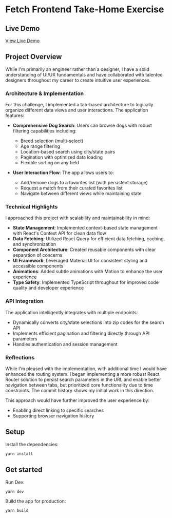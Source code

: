 # Fetch Frontend Take-Home Exercise

## Live Demo

[View Live Demo](https://thejakub-fetchchallenge.jmuhle-gc.workers.dev)

## Project Overview

While I'm primarily an engineer rather than a designer, I have a solid understanding of UI/UX fundamentals and have collaborated with talented designers throughout my career to create intuitive user experiences.

### Architecture & Implementation

For this challenge, I implemented a tab-based architecture to logically organize different data views and user interactions. The application features:

- **Comprehensive Dog Search**: Users can browse dogs with robust filtering capabilities including:

  - Breed selection (multi-select)
  - Age range filtering
  - Location-based search using city/state pairs
  - Pagination with optimized data loading
  - Flexible sorting on any field

- **User Interaction Flow**: The app allows users to:
  - Add/remove dogs to a favorites list (with persistent storage)
  - Request a match from their curated favorites list
  - Navigate between different views while maintaining state

### Technical Highlights

I approached this project with scalability and maintainability in mind:

- **State Management**: Implemented context-based state management with React's Context API for clean data flow
- **Data Fetching**: Utilized React Query for efficient data fetching, caching, and synchronization
- **Component Architecture**: Created reusable components with clear separation of concerns
- **UI Framework**: Leveraged Material UI for consistent styling and accessible components
- **Animations**: Added subtle animations with Motion to enhance the user experience
- **Type Safety**: Implemented TypeScript throughout for improved code quality and developer experience

### API Integration

The application intelligently integrates with multiple endpoints:

- Dynamically converts city/state selections into zip codes for the search API
- Implements efficient pagination and filtering directly through API parameters
- Handles authentication and session management

### Reflections

While I'm pleased with the implementation, with additional time I would have enhanced the routing system. I began implementing a more robust React Router solution to persist search parameters in the URL and enable better navigation between tabs, but prioritized core functionality due to time constraints. The commit history shows my initial work in this direction.

This approach would have further improved the user experience by:

- Enabling direct linking to specific searches
- Supporting browser navigation history

## Setup

Install the dependencies:

```bash
yarn install
```

## Get started

Run Dev:

```bash
yarn dev
```

Build the app for production:

```bash
yarn build
```

